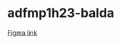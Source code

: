 # adfmp1h23-balda

[Figma link](https://www.figma.com/file/AVlamPC5oG22Ly4qXJn1dJ/Mobile-app?node-id=0%3A1&t=hRNRkqvxYF5QUqXP-1)
